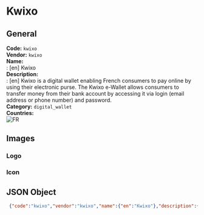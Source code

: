 # Kwixo 
## General 
**Code:** `kwixo`  
**Vendor:** `kwixo`  
**Name:**  
:	[en] Kwixo  
**Description:**  
: [en] Kwixo is a digital wallet enabling French consumers to pay online by using their electronic purse. The Kwixo e-Wallet allows consumers to transfer money from their bank account by accessing it via login (email address or phone number) and password.  
**Category:** `digital_wallet`  
**Countries:**  
![FR](https://cdnjs.cloudflare.com/ajax/libs/flag-icon-css/3.3.0/flags/4x3/FR.svg#w24)  
 
## Images 
### Logo 
### Icon 
## JSON Object 
```json
 {"code":"kwixo","vendor":"kwixo","name":{"en":"Kwixo"},"description":{"en":"Kwixo is a digital wallet enabling French consumers to pay online by using their electronic purse. The Kwixo e-Wallet allows consumers to transfer money from their bank account by accessing it via login (email address or phone number) and password."},"countries":["FR"],"category":"digital_wallet"}```  
